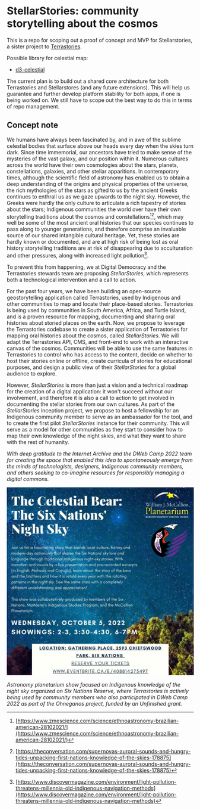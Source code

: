 # StellarStories: community storytelling about the cosmos

This is a repo for scoping out a proof of concept and MVP for Stellarstories, a sister project to [Terrastories](https://github.com/terrastories/terrastories).

Possible library for celestial map:

* [d3-celestial](https://github.com/)

The current plan is to build out a shared core architecture for both Terrastories and Stellarstores (and any future extensions). This will help us guarantee and further develop platform stability for both apps, if one is being worked on. We still have to scope out the best way to do this in terms of repo management.
## Concept note

We humans have always been fascinated by, and in awe of the sublime celestial bodies that surface above our heads every day when the skies turn dark. Since time immemorial, our ancestors have tried to make sense of the mysteries of the vast galaxy, and our position within it. Numerous cultures across the world have their own cosmologies about the stars, planets, constellations, galaxies, and other stellar apparitions. In contemporary times, although the scientific field of astronomy has enabled us to obtain a deep understanding of the origins and physical properties of the universe, the rich mythologies of the stars as gifted to us by the ancient Greeks continues to enthrall us as we gaze upwards to the night sky. However, the Greeks were hardly the only culture to articulate a rich tapestry of stories about the stars; Indigenous communities the world over have their own storytelling traditions about the cosmos and constellations[^1][^2], which may well be some of the most ancient oral histories that our species continues to pass along to younger generations, and therefore comprise an invaluable source of our shared intangible cultural heritage. Yet, these stories are hardly known or documented, and are at high risk of being lost as oral history storytelling traditions are at risk of disappearing due to acculturation and other pressures, along with increased light pollution[^3].

To prevent this from happening, we at Digital Democracy and the Terrastories stewards team are proposing _StellarStories_, which represents both a technological intervention and a call to action.

For the past four years, we have been building an open-source geostorytelling application called Terrastories, used by Indigenous and other communities to map and locate their place-based stories. Terrastories is being used by communities in South America, Africa, and Turtle Island, and is a proven resource for mapping, documenting and sharing oral histories about storied places on the earth. Now, we propose to leverage the Terrastories codebase to create a sister application of Terrastories for mapping oral histories about the cosmos, called _StellarStories_. We will adapt the Terrastories API, CMS, and front-end to work with an interactive canvas of the cosmos. Communities will be able to use the same features in Terrastories to control who has access to the content, decide on whether to host their stories online or offline, create curricula of stories for educational purposes, and design a public view of their _StellarStories_ for a global audience to explore.

However, _StellarStories_ is more than just a vision and a technical roadmap for the creation of a digital application: it won't succeed without our involvement, and therefore it is also a call to action to get involved in documenting the stellar stories from our own cultures. As part of the _StellarStories_ inception project, we propose to host a fellowship for an Indigenous community member to serve as an ambassador for the tool, and to create the first pilot _StellarStories_ instance for their community. This will serve as a model for other communities as they start to consider how to map their own knowledge of the night skies, and what they want to share with the rest of humanity.

_With deep gratitude to the Internet Archive and the DWeb Camp 2022 team for creating the space that enabled this idea to spontaneously emerge from the minds of technologists, designers, Indigenous community members, and others seeking to co-imagine resources for responsibly managing a digital commons._

![](celestial-bear.jpg)

_Astronomy planetarium show focused on Indigenous knowledge of the night sky organized on Six Nations Reserve, where Terrastories is actively being used by community members who also participated in DWeb Camp 2022 as part of the Ohneganos project, funded by an Unfinished grant._

[^1]: [https://www.zmescience.com/science/ethnoastronomy-brazilian-american-28102021/](https://www.zmescience.com/science/ethnoastronomy-brazilian-american-28102021/)

[^2]: [https://theconversation.com/supernovas-auroral-sounds-and-hungry-tides-unpacking-first-nations-knowledge-of-the-skies-178875](https://theconversation.com/supernovas-auroral-sounds-and-hungry-tides-unpacking-first-nations-knowledge-of-the-skies-178875)

[^3]: [https://www.discovermagazine.com/environment/light-pollution-threatens-millennia-old-indigenous-navigation-methods](https://www.discovermagazine.com/environment/light-pollution-threatens-millennia-old-indigenous-navigation-methods)